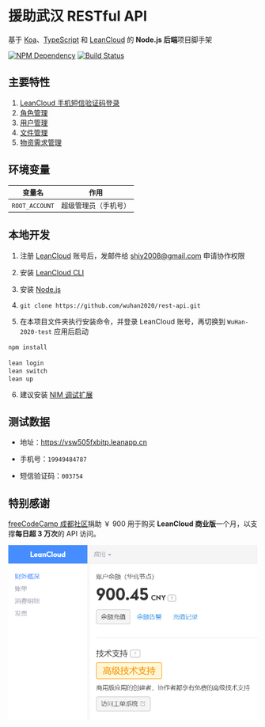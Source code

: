 # 援助武汉 RESTful API

基于 [Koa][1]、[TypeScript][2] 和 [LeanCloud][3] 的 **Node.js 后端**项目脚手架

[![NPM Dependency](https://david-dm.org/wuhan2020/rest-api.svg)][4]
[![Build Status](https://travis-ci.com/wuhan2020/rest-api.svg?branch=master)][5]

## 主要特性

1. [LeanCloud 手机短信验证码登录](source/controller/Session.ts)
2. [角色管理](source/controller/Role.ts)
3. [用户管理](source/controller/User.ts)
4. [文件管理](source/controller/File.ts)
5. [物资需求管理](source/controller/SuppliesRequirement.ts)

## 环境变量

|     变量名     |         作用         |
| :------------: | :------------------: |
| `ROOT_ACCOUNT` | 超级管理员（手机号） |

## 本地开发

1. 注册 [LeanCloud][3] 账号后，发邮件给 shiy2008@gmail.com 申请协作权限

2. 安装 [LeanCloud CLI](https://leancloud.cn/docs/leanengine_cli.html#hash1443149115)

3. 安装 [Node.js](https://nodejs.org/en/download/package-manager/)

4. `git clone https://github.com/wuhan2020/rest-api.git`

5. 在本项目文件夹执行安装命令，并登录 LeanCloud 账号，再切换到 `WuHan-2020-test` 应用后启动

```shell
npm install

lean login
lean switch
lean up
```

6. 建议安装 [NIM 调试扩展](https://chrome.google.com/webstore/detail/nodejs-v8-inspector-manag/gnhhdgbaldcilmgcpfddgdbkhjohddkj)

## 测试数据

-   地址：https://vsw505fxbitp.leanapp.cn

-   手机号：`19949484787`

-   短信验证码：`003754`

## 特别感谢

[freeCodeCamp 成都社区][1]捐助 ￥ 900 用于购买 **LeanCloud 商业版**一个月，以支撑**每日超 3 万次**的 API 访问。

![](document/LeanCloud-account.png)

[1]: https://koajs.com/
[2]: https://www.typescriptlang.org/
[3]: https://leancloud.cn/
[4]: https://david-dm.org/wuhan2020/rest-api
[5]: https://travis-ci.com/wuhan2020/rest-api
[6]: https://fcc-cd.tk/
